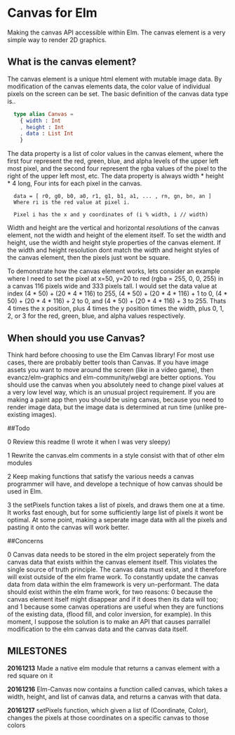 # Canvas for Elm

Making the canvas API accessible within Elm. The canvas element is a very simple way to render 2D graphics.

## What is the canvas element?

The canvas element is a unique html element with mutable image data. By modification of the canvas elements data, the color value of individual pixels on the screen can be set. The basic definition of the canvas data type is..

``` Elm
  type alias Canvas =
    { width : Int
    , height : Int
    , data : List Int
    }
```

The data property is a list of color values in the canvas element, where the first four represent the red, green, blue, and alpha levels of the upper left most pixel, and the second four represent the rgba values of the pixel to the right of the upper left most, etc. The data property is always width * height * 4 long, Four ints for each pixel in the canvas.

```
  data = [ r0, g0, b0, a0, r1, g1, b1, a1, ... , rn, gn, bn, an ]
  Where ri is the red value at pixel i. 
  
  Pixel i has the x and y coordinates of (i % width, i // width)

```

Width and height are the vertical and horizontal _resolutions_ of the canvas element, not the width and height of the element itself. To set the width and height, use the width and height style properties of the canvas element. If the width and height resolution dont match the width and height styles of the canvas element, then the pixels just wont be square.

To demonstrate how the canvas element works, lets consider an example where I need to set the pixel at x=50, y=20 to red (rgba = 255, 0, 0, 255) in a canvas 116 pixels wide and 333 pixels tall. I would set the data value at index (4 * 50) + (20 * 4 * 116) to 255, (4 * 50) + (20 * 4 * 116) + 1 to 0, (4 * 50) + (20 * 4 * 116) + 2 to 0, and (4 * 50) + (20 * 4 * 116) + 3 to 255. Thats 4 times the x position, plus 4 times the y position times the width, plus 0, 1, 2, or 3 for the red, green, blue, and alpha values respectively.

## When should you use Canvas?

Think hard before choosing to use the Elm Canvas library! For most use cases, there are probably better tools than Canvas. If you have image assets you want to move around the screen (like in a video game), then evancz/elm-graphics and elm-community/webgl are better options. You should use the canvas when you absolutely need to change pixel values at a very low level way, which is an unusual project requirement. If you are making a paint app then you should be using canvas, because you need to render image data, but the image data is determined at run time (unlike pre-existing images).

##Todo

0 Review this readme (I wrote it when I was very sleepy)

1 Rewrite the canvas.elm comments in a style consist with that of other elm modules

2 Keep making functions that satisfy the various needs a canvas programmer will have, and develope a technique of how canvas should be used in Elm.

3 the setPixels function takes a list of pixels, and draws them one at a time. It works fast enough, but for some sufficiently large list of pixels it wont be optimal. At some point, making a seperate image data with all the pixels and pasting it onto the canvas will work better.

##Concerns

0 Canvas data needs to be stored in the elm project seperately from the canvas data that exists within the canvas element itself. This violates the single source of truth principle. The canvas data must exist, and it therefore will exist outside of the elm frame work. To constantly update the canvas data from data within the elm framework is very un-performant. The data should exist within the elm frame work, for two reasons: 0 because the canvas element itself might disappear and if it does then its data will too; and 1 because some canvas operations are useful when they are functions of the existing data, (flood fill, and color inversion, for example). In this moment, I suppose the solution is to make an API that causes parrallel modification to the elm canvas data and the canvas data itself.


## MILESTONES
**20161213** Made a native elm module that returns a canvas element with a red square on it

**20161216** Elm-Canvas now contains a function called canvas, which takes a width, height, and list of canvas data, and returns a canvas with that data. 

**20161217** setPixels function, which given a list of (Coordinate, Color), changes the pixels at those coordinates on a specific canvas to those colors
